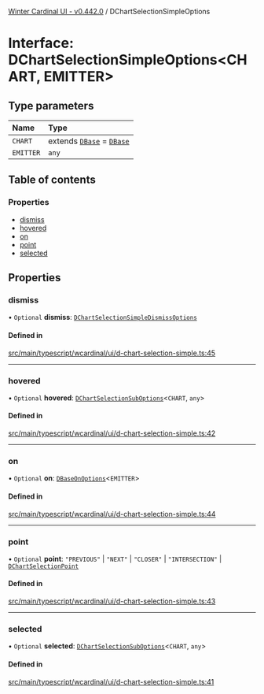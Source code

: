 [Winter Cardinal UI - v0.442.0](../index.md) / DChartSelectionSimpleOptions

# Interface: DChartSelectionSimpleOptions\<CHART, EMITTER\>

## Type parameters

| Name | Type |
| :------ | :------ |
| `CHART` | extends [`DBase`](../classes/DBase.md) = [`DBase`](../classes/DBase.md) |
| `EMITTER` | `any` |

## Table of contents

### Properties

- [dismiss](DChartSelectionSimpleOptions.md#dismiss)
- [hovered](DChartSelectionSimpleOptions.md#hovered)
- [on](DChartSelectionSimpleOptions.md#on)
- [point](DChartSelectionSimpleOptions.md#point)
- [selected](DChartSelectionSimpleOptions.md#selected)

## Properties

### dismiss

• `Optional` **dismiss**: [`DChartSelectionSimpleDismissOptions`](DChartSelectionSimpleDismissOptions.md)

#### Defined in

[src/main/typescript/wcardinal/ui/d-chart-selection-simple.ts:45](https://github.com/winter-cardinal/winter-cardinal-ui/blob/v0.442.0/src/main/typescript/wcardinal/ui/d-chart-selection-simple.ts#L45)

___

### hovered

• `Optional` **hovered**: [`DChartSelectionSubOptions`](DChartSelectionSubOptions.md)\<`CHART`, `any`\>

#### Defined in

[src/main/typescript/wcardinal/ui/d-chart-selection-simple.ts:42](https://github.com/winter-cardinal/winter-cardinal-ui/blob/v0.442.0/src/main/typescript/wcardinal/ui/d-chart-selection-simple.ts#L42)

___

### on

• `Optional` **on**: [`DBaseOnOptions`](DBaseOnOptions.md)\<`EMITTER`\>

#### Defined in

[src/main/typescript/wcardinal/ui/d-chart-selection-simple.ts:44](https://github.com/winter-cardinal/winter-cardinal-ui/blob/v0.442.0/src/main/typescript/wcardinal/ui/d-chart-selection-simple.ts#L44)

___

### point

• `Optional` **point**: ``"PREVIOUS"`` \| ``"NEXT"`` \| ``"CLOSER"`` \| ``"INTERSECTION"`` \| [`DChartSelectionPoint`](../index.md#dchartselectionpoint)

#### Defined in

[src/main/typescript/wcardinal/ui/d-chart-selection-simple.ts:43](https://github.com/winter-cardinal/winter-cardinal-ui/blob/v0.442.0/src/main/typescript/wcardinal/ui/d-chart-selection-simple.ts#L43)

___

### selected

• `Optional` **selected**: [`DChartSelectionSubOptions`](DChartSelectionSubOptions.md)\<`CHART`, `any`\>

#### Defined in

[src/main/typescript/wcardinal/ui/d-chart-selection-simple.ts:41](https://github.com/winter-cardinal/winter-cardinal-ui/blob/v0.442.0/src/main/typescript/wcardinal/ui/d-chart-selection-simple.ts#L41)
